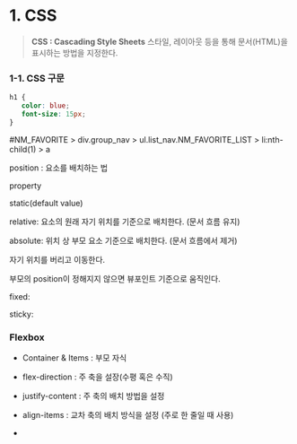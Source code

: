 # 1. CSS

> **CSS : Cascading Style Sheets** 스타일, 레이아웃 등을 통해 문서(HTML)을 표시하는 방법을 지정한다.



### 1-1. CSS 구문

```css
h1 {
   color: blue;
   font-size: 15px;
}
```



#NM_FAVORITE > div.group_nav > ul.list_nav.NM_FAVORITE_LIST > li:nth-child(1) > a





position : 요소를 배치하는 법



property



static(default value)



relative: 요소의 원래 자기 위치를 기준으로 배치한다. (문서 흐름 유지)



absolute: 위치 상 부모 요소 기준으로 배치한다. (문서 흐름에서 제거)

자기 위치를 버리고 이동한다.



부모의 position이 정해지지 않으면 뷰포인트 기준으로 움직인다. 



fixed:



sticky:



### Flexbox

- Container & Items : 부모 자식

- flex-direction : 주 축을 설장(수평 혹은 수직)
- justify-content : 주 축의 배치 방법을 설정
- align-items : 교차 축의 배치 방식을 설정 (주로 한 줄일 때 사용)
- 

